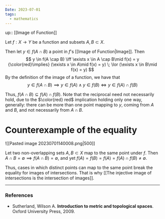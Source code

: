 ```yaml
---
Date: 2023-07-01
tags:
  - mathematics
---
```

up:: [[Image of Function]]

Let $f: X \to Y$ be a function and subsets $A, B \subset X$.

Then let $y \in f(A \cap B)$ a point in $f$'s [[Image of Function|Image]]. Then
$$
y \in f(A \cap B) \iff \exists x \in A \cap B\mid f(x) = y {\color{red}\implies} (\exists x \in A\mid f(x) = y) \; \lor (\exists x \in B\mid f(x) = y)
$$
By the definition of the image of a function, we have that 
$$
y \in f(A \cap B) \implies y \in f(A) \land y\in f(B) \iff y \in f(A) \cap f(B)
$$

Thus, $f(A \cap B) \subseteq f(A) \cap f(B)$. Note that the reciprocal need not necessarily hold, due to the $\color{red} red$ implication holding only one way, generally: there can be more than one point mapping to $y$, coming from $A$ and $B$, and not necessarily from $A \cap B$.

# Counterexample of the equality
![[Pasted image 20230701140008.png|500]]

Let two non-overlapping sets $A, B \subset X$ map to the same point under $f$. Then $A \cap B = \emptyset \implies f(A \cap B) = \emptyset$, and yet $f(A) = f(B) = f(A) = f(A) \cap f(B) \neq \emptyset$. 

Thus, cases in which distinct points can map to the same point break the equality for images of intersections. That is why [[The injective image of intersections is the intersection of images]].

---
### References
- Sutherland, Wilson A. **Introduction to metric and topological spaces**. Oxford University Press, 2009.